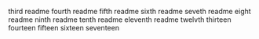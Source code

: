 third readme
fourth readme
fifth readme
sixth readme
seveth readme
eight readme
ninth readme
tenth readme
eleventh readme
twelvth
thirteen
fourteen
fifteen
sixteen
seventeen
